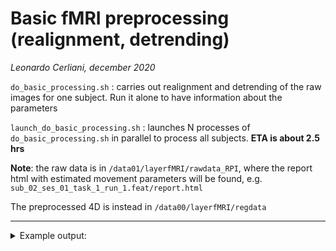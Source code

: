 # Basic fMRI preprocessing (realignment, detrending)
_Leonardo Cerliani, december 2020_


`do_basic_processing.sh` : carries out realignment and detrending of the raw images for one subject. Run it alone to have information about the parameters

`launch_do_basic_processing.sh` : launches N processes of `do_basic_processing.sh` in parallel to process all subjects. __ETA is about 2.5 hrs__

__Note__: the raw data is in `/data01/layerfMRI/rawdata_RPI`, where the report html with estimated movement parameters will be found, e.g. `sub_02_ses_01_task_1_run_1.feat/report.html`

The preprocessed 4D is instead in `/data00/layerfMRI/regdata`

---

<details>
<summary>Example output:</summary>
<p>

```bash

/data00/layerfMRI/regdata/
│
sub_02
├── ses_01
│   └── func
│       ├── task_1_run_1_4D.nii.gz
│       ├── task_1_run_2_4D.nii.gz
│       ├── task_2_run_1_4D.nii.gz
│       └── task_2_run_2_4D.nii.gz
└── ses_02
    └── func
        ├── task_3_run_1_4D.nii.gz
        ├── task_3_run_2_4D.nii.gz
        ├── task_4_run_1_4D.nii.gz
        └── task_4_run_2_4D.nii.gz
```

</p>
</details>  
